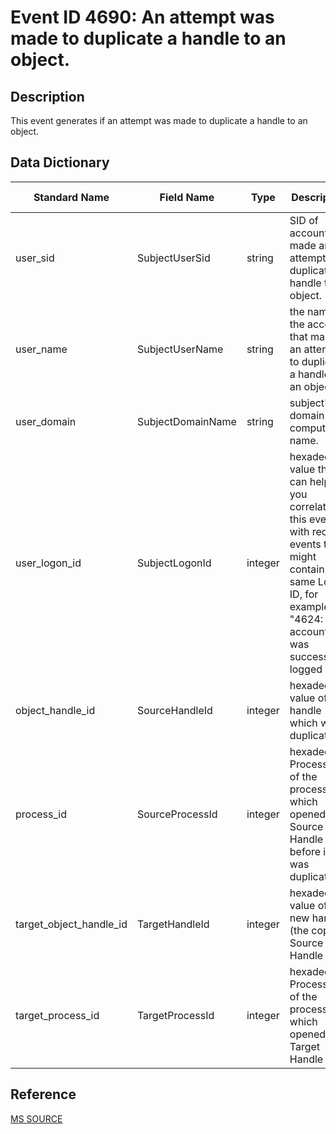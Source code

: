 # Event ID 4690: An attempt was made to duplicate a handle to an object.

## Description

This event generates if an attempt was made to duplicate a handle to an object.

## Data Dictionary

|Standard Name|Field Name|Type|Description|Sample Value|
|---|---|---|---|---|
|user_sid|SubjectUserSid|string|SID of account that made an attempt to duplicate a handle to an object.|S-1-5-18|
|user_name|SubjectUserName|string|the name of the account that made an attempt to duplicate a handle to an object.|DC01$|
|user_domain|SubjectDomainName|string|subject's domain or computer name.|CONTOSO|
|user_logon_id|SubjectLogonId|integer|hexadecimal value that can help you correlate this event with recent events that might contain the same Logon ID, for example, "4624: An account was successfully logged on."|0x3e7|
|object_handle_id|SourceHandleId|integer|hexadecimal value of a handle which was duplicated.|0x438|
|process_id|SourceProcessId|integer|hexadecimal Process ID of the process which opened the Source Handle ID before it was duplicated.|0x674|
|target_object_handle_id|TargetHandleId|integer|hexadecimal value of the new handle (the copy of Source Handle ID).|0xd9c|
|target_process_id|TargetProcessId|integer|hexadecimal Process ID of the process which opened the Target Handle ID.|0x4|

## Reference

[MS SOURCE](https://github.com/MicrosoftDocs/windows-itpro-docs/blob/public/windows/security/threat-protection/auditing/event-4690.md)
